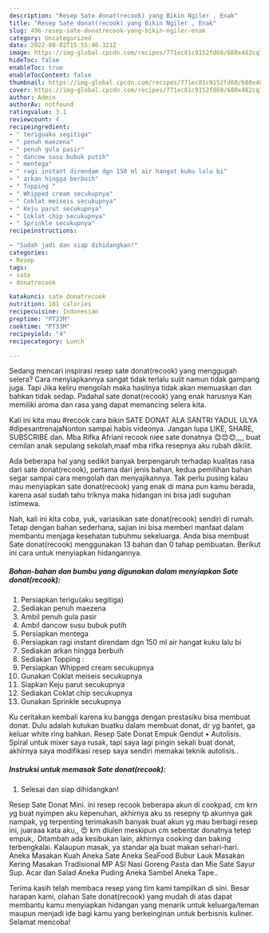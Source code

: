 ```yaml
---
description: "Resep Sate donat(recook) yang Bikin Ngiler , Enak"
title: "Resep Sate donat(recook) yang Bikin Ngiler , Enak"
slug: 496-resep-sate-donatrecook-yang-bikin-ngiler-enak
category: Uncategorized
date: 2022-08-02T15:55:46.321Z
image: https://img-global.cpcdn.com/recipes/771ec81c9152fd60/680x482cq70/sate-donatrecook-foto-resep-utama.jpg
hideToc: false
enableToc: true
enableTocContent: false
thumbnail: https://img-global.cpcdn.com/recipes/771ec81c9152fd60/680x482cq70/sate-donatrecook-foto-resep-utama.jpg
cover: https://img-global.cpcdn.com/recipes/771ec81c9152fd60/680x482cq70/sate-donatrecook-foto-resep-utama.jpg
author: Admin
authorAv: notfound
ratingvalue: 3.1
reviewcount: 4
recipeingredient:
- " teriguaku segitiga"
- " penuh maezena"
- " penuh gula pasir"
- " dancow susu bubuk putih"
- " mentega"
- " ragi instant direndam dgn 150 ml air hangat kuku lalu bi"
- " arkan hingga berbuih"
- " Topping "
- " Whipped cream secukupnya"
- " Coklat meiseis secukupnya"
- " Keju parut secukupnya"
- " Coklat chip secukupnya"
- " Sprinkle secukupnya"
recipeinstructions:

- "Sudah jadi dan siap dihidangkan!"
categories:
- Resep
tags:
- sate
- donatrecook

katakunci: sate donatrecook 
nutrition: 181 calories
recipecuisine: Indonesian
preptime: "PT23M"
cooktime: "PT33M"
recipeyield: "4"
recipecategory: Lunch

---
```



Sedang mencari inspirasi resep sate donat(recook) yang menggugah selera? Cara menyiapkannya sangat tidak terlalu sulit namun tidak gampang juga. Tapi Jika keliru mengolah maka hasilnya tidak akan memuaskan dan bahkan tidak sedap. Padahal sate donat(recook) yang enak harusnya Kan memiliki aroma dan rasa yang dapat memancing selera kita.


Kali ini kita mau #recook cara bikin SATE DONAT ALA SANTRI YADUL ULYA #dipesantrenajaNonton sampai habis videonya. Jangan lupa LIKE, SHARE, SUBSCRIBE dan. Mba Rifka Afriani recook niee sate donatnya 😊😊😊,,,, buat cemilan anak sepulang sekolah,maaf mba rifka resepnya aku rubah dikiiit.

Ada beberapa hal yang sedikit banyak berpengaruh terhadap kualitas rasa dari sate donat(recook), pertama dari jenis bahan, kedua pemilihan bahan segar sampai cara mengolah dan menyajikannya. Tak perlu pusing kalau mau menyiapkan sate donat(recook) yang enak di mana pun kamu berada, karena asal sudah tahu triknya maka hidangan ini bisa jadi suguhan istimewa.


Nah, kali ini kita coba, yuk, variasikan sate donat(recook) sendiri di rumah. Tetap dengan bahan sederhana, sajian ini bisa memberi manfaat dalam membantu menjaga kesehatan tubuhmu sekeluarga. Anda bisa membuat Sate donat(recook) menggunakan 13 bahan dan 0 tahap pembuatan. Berikut ini cara untuk menyiapkan hidangannya.

<!--inarticleads1-->

##### Bahan-bahan dan bumbu yang digunakan dalam menyiapkan Sate donat(recook):

1. Persiapkan  terigu(aku segitiga)
1. Sediakan  penuh maezena
1. Ambil  penuh gula pasir
1. Ambil  dancow susu bubuk putih
1. Persiapkan  mentega
1. Persiapkan  ragi instant direndam dgn 150 ml air hangat kuku lalu bi
1. Sediakan  arkan hingga berbuih
1. Sediakan  Topping :
1. Persiapkan  Whipped cream secukupnya
1. Gunakan  Coklat meiseis secukupnya
1. Siapkan  Keju parut secukupnya
1. Sediakan  Coklat chip secukupnya
1. Gunakan  Sprinkle secukupnya


Ku ceritakan kembali karena ku bangga dengan prestasiku bisa membuat donat. Dulu adalah kutukan buatku dalam membuat donat, dr yg bantet, ga keluar white ring bahkan. Resep Sate Donat Empuk Gendut • Autolisis. Spiral untuk mixer saya rusak, tapi saya lagi pingin sekali buat donat, akhirnya saya modifikasi resep saya sendiri memakai teknik autolisis.. 

<!--inarticleads2-->

##### Instruksi untuk memasak Sate donat(recook):


1. Selesai dan siap dihidangkan!

Resep Sate Donat Mini. ini resep recook beberapa akun di cookpad, cm krn yg buat nyimpen aku kepenuhan, akhirnya aku ss resepny tp akunnya gak nampak, yg terpenting terimakasih banyak buat akun yg mau berbagi resep ini, juaraaa kata aku,, 😍 krn diulen meskipun cm sebentar donatnya tetep empuk,. Ditambah ada kesibukan lain, akhirnya cooking dan baking terbengkalai. Kalaupun masak, ya standar aja buat makan sehari-hari. Aneka Masakan Kuah Aneka Sate Aneka SeaFood Bubur Lauk Masakan Kering Masakan Tradisional MP ASI Nasi Goreng Pasta dan Mie Sate Sayur Sup. Acar dan Salad Aneka Puding Aneka Sambel Aneka Tape.. 

Terima kasih telah membaca resep yang tim kami tampilkan di sini. Besar harapan kami, olahan Sate donat(recook) yang mudah di atas dapat membantu kamu menyiapkan hidangan yang menarik untuk keluarga/teman maupun menjadi ide bagi kamu yang berkeinginan untuk berbisnis kuliner. Selamat mencoba!
